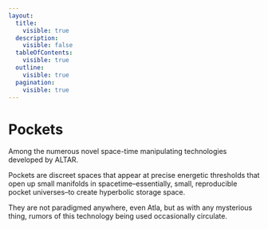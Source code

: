 ```yaml
---
layout:
  title:
    visible: true
  description:
    visible: false
  tableOfContents:
    visible: true
  outline:
    visible: true
  pagination:
    visible: true
---
```


# Pockets

Among the numerous novel space-time manipulating technologies developed by ALTAR.

Pockets are discreet spaces that appear at precise energetic thresholds that open up small manifolds in spacetime–essentially, small, reproducible pocket universes–to create hyperbolic storage space.

They are not paradigmed anywhere, even Atla, but as with any mysterious thing, rumors of this technology being used occasionally circulate.

